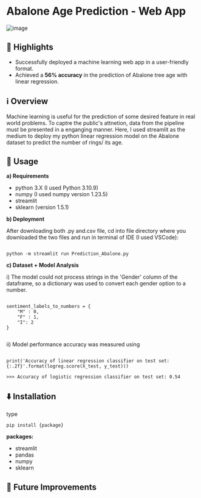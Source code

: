 # Abalone Age Prediction - Web App

![image](https://github.com/user-attachments/assets/efad605c-5df4-41b3-bae3-cc54e7a5605d)


## 🌟 Highlights

* Successfully deployed a machine learning web app in a user-friendly format.
* Achieved a **56% accuracy** in the prediction of Abalone tree age with linear regression.

## ℹ️ Overview

Machine learning is useful for the prediction of some desired feature in real world problems. To captre the public's attnetion, data from the pipeline must be presented in a enganging manner. Here, I used streamlit as the medium to deploy my python linear regression model on the Abalone dataset to predict the number of rings/ its age.

## 🚀 Usage

**a) Requirements**
* python 3.X (I used Python 3.10.9)
* numpy (I used numpy version 1.23.5)
* streamlit
* sklearn (version 1.5.1)

**b) Deployment**

After downloading both .py and.csv file, cd into file directory where you downloaded the two files and run in terminal of IDE (I used VSCode):

```

python -m streamlit run Prediction_Abalone.py

```
**c) Dataset + Model Analysis**

  i) The model could not process strings in the 'Gender' column of the dataframe, so a dictionary was used to convert each gender option to a number.

```

sentiment_labels_to_numbers = {
    "M" : 0,
    "F" : 1,
    "I": 2
}


```

  ii) Model performance accuracy was measured using

```

print('Accuracy of linear regression classifier on test set: {:.2f}'.format(logreg.score(X_test, y_test)))

>>> Accuracy of logistic regression classifier on test set: 0.54

```


## ⬇️ Installation

type 
```
pip install {package}
```

**packages:**

* streamlit
* pandas
* numpy
* sklearn


## 💭 Future Improvements

